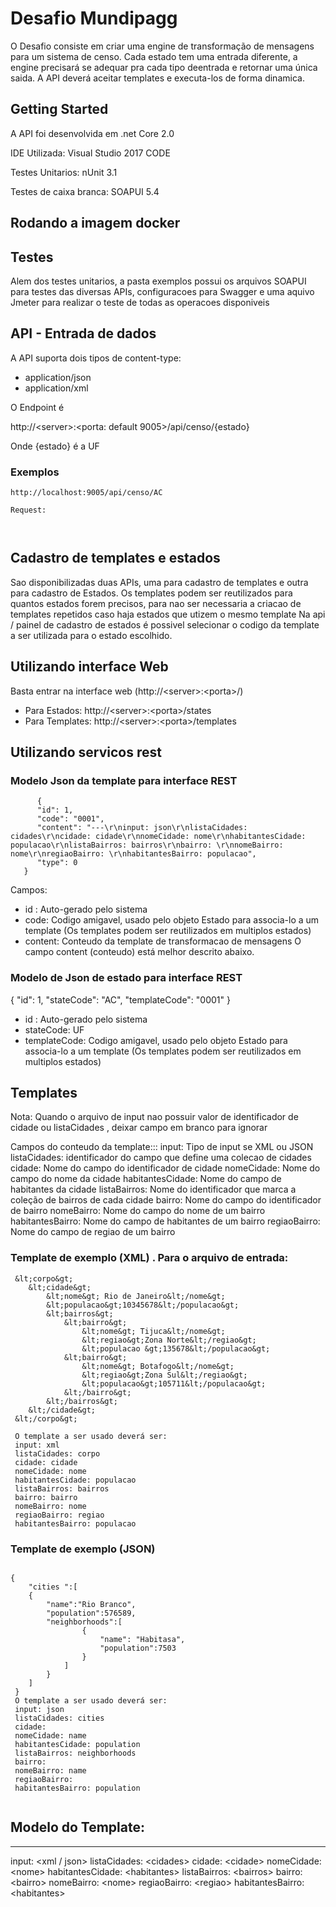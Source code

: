 # Desafio Mundipagg

O Desafio consiste em criar uma engine de transformação de mensagens para um sistema de censo.
Cada estado tem uma entrada diferente, a engine precisará se adequar pra cada tipo deentrada e retornar uma única saida. 
A API deverá aceitar templates e executa-los de forma dinamica.


## Getting Started

A API foi desenvolvida em .net Core 2.0

IDE Utilizada: Visual Studio 2017 CODE

Testes Unitarios: nUnit 3.1

Testes de caixa branca: SOAPUI 5.4



## Rodando a imagem docker


## Testes

Alem dos testes unitarios, a pasta exemplos possui os arquivos SOAPUI para testes das diversas APIs, configuracoes para Swagger
e uma aquivo Jmeter para realizar o teste de todas as operacoes disponiveis


## API - Entrada de dados

A API suporta dois tipos de content-type:
* application/json
* application/xml

O Endpoint é 

http://&lt;server&gt;:&lt;porta: default 9005&gt;/api/censo/{estado}

Onde {estado} é a UF 

### Exemplos

```
http://localhost:9005/api/censo/AC

Request:



```



## Cadastro de templates e estados

 Sao disponibilizadas duas APIs, uma para cadastro de templates e outra para cadastro de Estados.
 Os templates podem ser reutilizados para quantos estados forem precisos, para nao ser necessaria a criacao de templates repetidos caso haja estados que utizem o mesmo template
 Na api / painel de cadastro de estados é possivel selecionar o codigo da template a ser utilizada para o estado escolhido.

## Utilizando interface Web

Basta entrar na interface web (http://&lt;server&gt;:&lt;porta&gt;/)

* Para Estados: http://&lt;server&gt;:&lt;porta&gt;/states
* Para Templates: http://&lt;server&gt;:&lt;porta&gt;/templates

## Utilizando servicos rest

### Modelo Json da template para interface REST

```
      {
      "id": 1,
      "code": "0001",
      "content": "---\r\ninput: json\r\nlistaCidades: cidades\r\ncidade: cidade\r\nnomeCidade: nome\r\nhabitantesCidade: populacao\r\nlistaBairros: bairros\r\nbairro: \r\nnomeBairro: nome\r\nregiaoBairro: \r\nhabitantesBairro: populacao",
      "type": 0
   }
```
Campos:
 * id  : Auto-gerado pelo sistema
 * code: Codigo amigavel, usado pelo objeto Estado para associa-lo a um template (Os templates podem ser reutilizados em multiplos estados) 
 * content: Conteudo da template de transformacao de mensagens
 O campo content (conteudo) está melhor descrito abaixo. 
 
### Modelo de Json de estado para interface REST

{
   "id": 1,
   "stateCode": "AC",
   "templateCode": "0001"
}
 * id  : Auto-gerado pelo sistema
 * stateCode: UF
 * templateCode: Codigo amigavel, usado pelo objeto Estado para associa-lo a um template (Os templates podem ser reutilizados em multiplos estados)  
  
## Templates


 Nota: Quando o arquivo de input nao possuir valor de identificador de cidade ou listaCidades , deixar campo em branco para ignorar

 Campos do conteudo da template:::
 input: Tipo de input se XML ou JSON
 listaCidades: identificador do campo que define uma colecao de cidades 
 cidade: Nome do campo do identificador de cidade
 nomeCidade: Nome do campo do nome da cidade
 habitantesCidade: Nome do campo de habitantes da cidade
 listaBairros: Nome do identificador que marca a coleção de bairros de cada cidade
 bairro: Nome do campo do identificador de bairro
 nomeBairro: Nome do campo do nome de um bairro
 habitantesBairro: Nome do campo de habitantes de um bairro
 regiaoBairro: Nome do campo de regiao de um bairro


 ### Template de exemplo (XML) . Para o arquivo de entrada:
```
 &lt;corpo&gt; 
    &lt;cidade&gt; 
        &lt;nome&gt; Rio de Janeiro&lt;/nome&gt;
        &lt;populacao&gt;10345678&lt;/populacao&gt;
        &lt;bairros&gt;
            &lt;bairro&gt; 
                &lt;nome&gt; Tijuca&lt;/nome&gt;
                &lt;regiao&gt;Zona Norte&lt;/regiao&gt;
                &lt;populacao &gt;135678&lt;/populacao&gt;
            &lt;bairro&gt;
                &lt;nome&gt; Botafogo&lt;/nome&gt;
                &lt;regiao&gt;Zona Sul&lt;/regiao&gt;
                &lt;populacao&gt;105711&lt;/populacao&gt;
            &lt;/bairro&gt;
        &lt;/bairros&gt; 
    &lt;/cidade&gt; 
 &lt;/corpo&gt; 

 O template a ser usado deverá ser:
 input: xml
 listaCidades: corpo
 cidade: cidade
 nomeCidade: nome
 habitantesCidade: populacao
 listaBairros: bairros
 bairro: bairro
 nomeBairro: nome
 regiaoBairro: regiao
 habitantesBairro: populacao
```

### Template de exemplo (JSON)
```

{
    "cities ":[ 
    {
        "name":"Rio Branco", 
        "population":576589,
        "neighborhoods":[
                {
                    "name": "Habitasa",
                    "population":7503
                }
            ]
        }
    ]
 }
 O template a ser usado deverá ser:
 input: json
 listaCidades: cities
 cidade: 
 nomeCidade: name
 habitantesCidade: population
 listaBairros: neighborhoods
 bairro: 
 nomeBairro: name
 regiaoBairro: 
 habitantesBairro: population


```
	 
## Modelo do Template:
---
input: &lt;xml / json&gt;
listaCidades: &lt;cidades&gt;
cidade: &lt;cidade&gt;
nomeCidade: &lt;nome&gt;
habitantesCidade: &lt;habitantes&gt;
listaBairros: &lt;bairros&gt;
bairro: &lt;bairro&gt;
nomeBairro: &lt;nome&gt;
regiaoBairro: &lt;regiao&gt;
habitantesBairro: &lt;habitantes&gt;
    
```